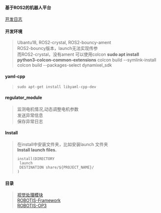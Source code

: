 #### 基于ROS2的机器人平台

[开发日志](develop_log.md)  

#### 开发环境
> Ubantu18, ROS2-crystal, ROS2-bouncy-ament    
> ROS2-bouncy版本，launch无法实现传参    
> 而ROS2-crystal，没有ament   可以使用colcon **sudo apt install python3-colcon-common-extensions** 
colcon build --symlink-install
colcon build --packages-select dynamixel_sdk

#### yaml-cpp  
> ```` sudo apt-get install libyaml-cpp-dev ````  

#### regulator_module  
> 监测电机情况,动态调整电机参数  
> 发送异常信息  
> 保存异常日志  

#### Install
> 在install中安装文件夹，比如安装launch 文件夹  
> **Install launch files.**
> ````
> install(DIRECTORY
>  launch
>  DESTINATION share/${PROJECT_NAME}/
> )
>````

#### 目录
> [视觉处理模块](Visual-Detector)  
> [ROBOTIS-Framework](ROBOTIS-Framework)  
> [ROBOTIS-OP3](ROBOTIS-OP3)  